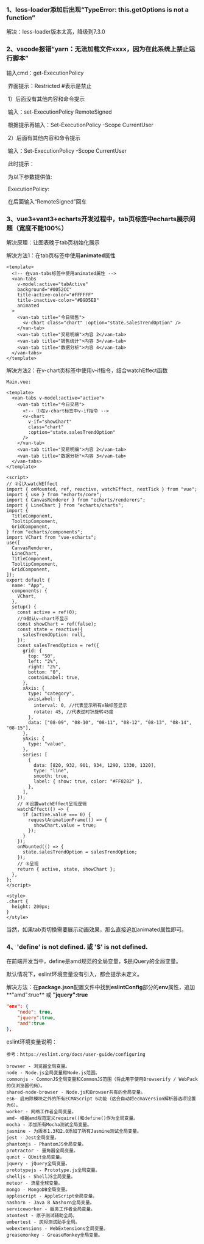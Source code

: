 ### 1、less-loader添加后出现“TypeError: this.getOptions is not a function”

解决：less-loader版本太高，降级到7.3.0

### 2、vscode报错“yarn：无法加载文件xxxx，因为在此系统上禁止运行脚本”

输入cmd：get-ExecutionPolicy

​    界面提示：Restricted      #表示是禁止

​    1）后面没有其他内容和命令提示

​        输入：set-ExecutionPolicy RemoteSigned

​        根据提示再输入：Set-ExecutionPolicy -Scope CurrentUser

​    2）后面有其他内容和命令提示

​        输入：Set-ExecutionPolicy -Scope CurrentUser

​    此时提示：

​        为以下参数提供值:

​        ExecutionPolicy: 

​    在后面输入“RemoteSigned”回车

### 3、vue3+vant3+echarts开发过程中，tab页标签中echarts展示问题（宽度不能100%）

解决原理：让图表晚于tab页初始化展示

解决方法1：在tab页标签中使用**animated**属性

```vue
<template>
  <!-- 在van-tabs标签中使用animated属性 -->
  <van-tabs
    v-model:active="tabActive"
    background="#0052CC"
    title-active-color="#FFFFFF"
    title-inactive-color="#B9D5EB"
    animated
  >
    <van-tab title="今日销售">
      <v-chart class="chart" :option="state.salesTrendOption" />
    </van-tab>
    <van-tab title="交易明细">内容 2</van-tab>
    <van-tab title="销售统计">内容 3</van-tab>
    <van-tab title="数据分析">内容 4</van-tab>
  </van-tabs>
</template>
```

解决方法2：在v-chart页标签中使用v-if指令，结合watchEffect函数

```vue
Main.vue:

<template>
  <van-tabs v-model:active="active">
    <van-tab title="今日交易">
      <!-- ①在v-chart标签中v-if指令 -->
      <v-chart
        v-if="showChart"
        class="chart"
        :option="state.salesTrendOption"
      />
    </van-tab>
    <van-tab title="交易明细">内容 2</van-tab>
    <van-tab title="数据分析">内容 3</van-tab>
  </van-tabs>
</template>

<script>
// ②引入watchEffect
import { onMounted, ref, reactive, watchEffect, nextTick } from "vue";
import { use } from "echarts/core";
import { CanvasRenderer } from "echarts/renderers";
import { LineChart } from "echarts/charts";
import {
  TitleComponent,
  TooltipComponent,
  GridComponent,
} from "echarts/components";
import VChart from "vue-echarts";
use([
  CanvasRenderer,
  LineChart,
  TitleComponent,
  TooltipComponent,
  GridComponent,
]);
export default {
  name: "App",
  components: {
    VChart,
  },
  setup() {
    const active = ref(0);
    //③默认v-chart不显示
    const showChart = ref(false);
    const state = reactive({
      salesTrendOption: null,
    });
    const salesTrendOption = ref({
      grid: {
        top: "50",
        left: "2%",
        right: "2%",
        bottom: "0",
        containLabel: true,
      },
      xAxis: {
        type: "category",
        axisLabel: {
          interval: 0, //代表显示所有x轴标签显示
          rotate: 45, //代表逆时针旋转45度
        },
        data: ["08-09", "08-10", "08-11", "08-12", "08-13", "08-14", "08-15"],
      },
      yAxis: {
        type: "value",
      },
      series: [
        {
          data: [820, 932, 901, 934, 1290, 1330, 1320],
          type: "line",
          smooth: true,
          label: { show: true, color: "#FF8282" },
        },
      ],
    });
    // ④设置watchEffect呈现逻辑
    watchEffect(() => {
      if (active.value === 0) {
        requestAnimationFrame(() => {
          showChart.value = true;
        });
      }
    });
    onMounted(() => {
      state.salesTrendOption = salesTrendOption;
    });
    // ⑤呈现
    return { active, state, showChart };
  },
};
</script>

<style>
.chart {
  height: 200px;
}
</style>
```

当然，如果tab页切换需要展示动画效果，那么直接追加animated属性即可。

### 4、'define' is not defined. 或 '$' is not defined.

在前端开发当中，define是amd规范的全局变量，$是jQuery的全局变量。

默认情况下，eslint环境变量没有引入，都会提示未定义。

解决方法：在**package.json**配置文件中找到**eslintConfig**部分的**env**属性，追加**"amd":true** 或 **"jquery":true**

```json
"env": {
    "node": true,
    "jquery":true,
    "amd":true
},
```

eslint环境变量说明：

```
参考：https://eslint.org/docs/user-guide/configuring

browser - 浏览器全局变量。
node - Node.js全局变量和Node.js范围。
commonjs - CommonJS全局变量和CommonJS范围（将此用于使用Browserify / WebPack的仅浏览器代码）。
shared-node-browser - Node.js和Browser共有的全局变量。
es6- 启用除模块之外的所有ECMAScript 6功能（这会自动将ecmaVersion解析器选项设置为6）。
worker - 网络工作者全局变量。
amd- 根据amd规范定义require()和define()作为全局变量。
mocha - 添加所有Mocha测试全局变量。
jasmine - 为版本1.3和2.0添加了所有Jasmine测试全局变量。
jest - Jest全局变量。
phantomjs - PhantomJS全局变量。
protractor - 量角器全局变量。
qunit - QUnit全局变量。
jquery - jQuery全局变量。
prototypejs - Prototype.js全局变量。
shelljs - ShellJS全局变量。
meteor - 流星全球变量。
mongo - MongoDB全局变量。
applescript - AppleScript全局变量。
nashorn - Java 8 Nashorn全局变量。
serviceworker - 服务工作者全局变量。
atomtest - 原子测试辅助全局。
embertest - 灰烬测试助手全局。
webextensions - WebExtensions全局变量。
greasemonkey - GreaseMonkey全局变量。
```

